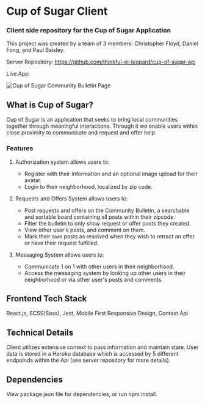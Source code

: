 # Cup of Sugar Client
### Client side repository for the Cup of Sugar Application

This project was created by a team of 3 members: Christopher Floyd, Daniel Fong, and Paul Baisley.

Server Repository: https://github.com/thinkful-ei-leopard/cup-of-sugar-api

Live App: 

![Cup of Sugar Community Bulletin Page]()

## What is Cup of Sugar?

Cup of Sugar is an application that seeks to bring local communities together through meaningful interactions. Through it we enable users within close proximity to communicate and request and offer help. 

### Features

1. Authorization system allows users to: 
    - Register with their information and an optional image upload for their avatar.
    - Login to their neighborhood, localized by zip code.

2. Requests and Offers System allows users to:
    - Post requests and offers on the Community Bulletin, a searchable and sortable board containing all posts within their zipcode. 
    - Filter the bulletin to only show request or offer posts they created.
    - View other user's posts, and comment on them. 
    - Mark their own posts as resolved when they wish to retract an offer or have their request fulfilled. 
  
3. Messaging System allows users to:
    - Communicate 1 on 1 with other users in their neighborhood.
    - Access the messaging system by looking up other users in their neighborhood or via other user's posts and comments. 

## Frontend Tech Stack

React.js, SCSS(Sass), Jest, Mobile First Responsive Design, Context Api

## Technical Details

Client utilizes extensive context to pass information and maintain state. User data is stored in a Heroku database which is accessed by 5 different endpoinds within the Api (see server repository for more details). 

## Dependencies

View package.json file for dependencies, or run npm install.
